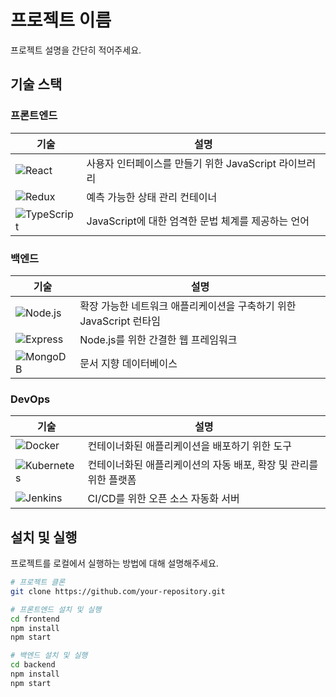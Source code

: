 # 프로젝트 이름

프로젝트 설명을 간단히 적어주세요.

## 기술 스택

### 프론트엔드

| 기술 | 설명 |
| --- | --- |
| ![React](https://img.shields.io/badge/React-20232A?style=for-the-badge&logo=react&logoColor=61DAFB) | 사용자 인터페이스를 만들기 위한 JavaScript 라이브러리 |
| ![Redux](https://img.shields.io/badge/Redux-764ABC?style=for-the-badge&logo=redux&logoColor=white) | 예측 가능한 상태 관리 컨테이너 |
| ![TypeScript](https://img.shields.io/badge/TypeScript-3178C6?style=for-the-badge&logo=typescript&logoColor=white) | JavaScript에 대한 엄격한 문법 체계를 제공하는 언어 |

### 백엔드

| 기술 | 설명 |
| --- | --- |
| ![Node.js](https://img.shields.io/badge/Node.js-339933?style=for-the-badge&logo=nodedotjs&logoColor=white) | 확장 가능한 네트워크 애플리케이션을 구축하기 위한 JavaScript 런타임 |
| ![Express](https://img.shields.io/badge/Express-000000?style=for-the-badge&logo=express&logoColor=white) | Node.js를 위한 간결한 웹 프레임워크 |
| ![MongoDB](https://img.shields.io/badge/MongoDB-47A248?style=for-the-badge&logo=mongodb&logoColor=white) | 문서 지향 데이터베이스 |

### DevOps

| 기술 | 설명 |
| --- | --- |
| ![Docker](https://img.shields.io/badge/Docker-2496ED?style=for-the-badge&logo=docker&logoColor=white) | 컨테이너화된 애플리케이션을 배포하기 위한 도구 |
| ![Kubernetes](https://img.shields.io/badge/Kubernetes-326CE5?style=for-the-badge&logo=kubernetes&logoColor=white) | 컨테이너화된 애플리케이션의 자동 배포, 확장 및 관리를 위한 플랫폼 |
| ![Jenkins](https://img.shields.io/badge/Jenkins-D24939?style=for-the-badge&logo=jenkins&logoColor=white) | CI/CD를 위한 오픈 소스 자동화 서버 |

## 설치 및 실행

프로젝트를 로컬에서 실행하는 방법에 대해 설명해주세요.

```bash
# 프로젝트 클론
git clone https://github.com/your-repository.git

# 프론트엔드 설치 및 실행
cd frontend
npm install
npm start

# 백엔드 설치 및 실행
cd backend
npm install
npm start

